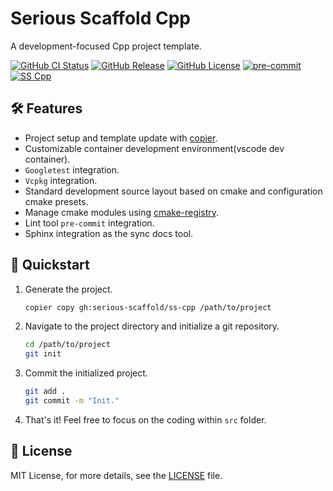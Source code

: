 # Serious Scaffold Cpp

A development-focused Cpp project template.

[![GitHub CI Status](https://github.com/serious-scaffold/ss-cpp/actions/workflows/ci.yml/badge.svg)](https://github.com/serious-scaffold/ss-cpp/actions/workflows/ci.yml)
[![GitHub Release](https://img.shields.io/github/v/release/serious-scaffold/ss-cpp)](https://github.com/serious-scaffold/ss-cpp/releases)
[![GitHub License](https://img.shields.io/github/license/serious-scaffold/ss-cpp)](https://github.com/serious-scaffold/ss-cpp/blob/master/LICENSE)
[![pre-commit](https://img.shields.io/badge/pre--commit-enabled-brightgreen?logo=pre-commit)](https://github.com/pre-commit/pre-commit)
[![SS Cpp](https://img.shields.io/badge/Serious%20Scaffold-c++-blue)](https://github.com/serious-scaffold/ss-cpp)

## 🛠️ Features

- Project setup and template update with [copier](https://github.com/copier-org/copier/).
- Customizable container development environment(vscode dev container).
- `Googletest` integration.
- `Vcpkg` integration.
- Standard development source layout based on cmake and configuration cmake presets.
- Manage cmake modules using [cmake-registry](https://github.com/msclock/cmake-registry).
- Lint tool `pre-commit` integration.
- Sphinx integration as the sync docs tool.

## 🚀 Quickstart

1. Generate the project.

   ```bash
   copier copy gh:serious-scaffold/ss-cpp /path/to/project
   ```

2. Navigate to the project directory and initialize a git repository.

   ```bash
   cd /path/to/project
   git init
   ```

3. Commit the initialized project.

   ```bash
   git add .
   git commit -m "Init."
   ```

4. That's it! Feel free to focus on the coding within `src` folder.

## 📜 License

MIT License, for more details, see the [LICENSE](https://github.com/serious-scaffold/ss-cpp/blob/master/LICENSE) file.
